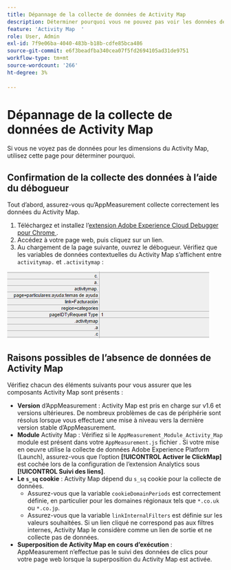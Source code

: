 ```yaml
---
title: Dépannage de la collecte de données de Activity Map
description: Déterminer pourquoi vous ne pouvez pas voir les données de Activity Map dans les demandes d’image
feature: 'Activity Map  '
role: User, Admin
exl-id: 7f9e06ba-4040-483b-b18b-cdfe85bca486
source-git-commit: e6f3beadfba340cea07f5fd2694105ad31de9751
workflow-type: tm+mt
source-wordcount: '266'
ht-degree: 3%

---
```


# Dépannage de la collecte de données de Activity Map

Si vous ne voyez pas de données pour les dimensions du Activity Map, utilisez cette page pour déterminer pourquoi.

## Confirmation de la collecte des données à l’aide du débogueur

Tout d’abord, assurez-vous qu’AppMeasurement collecte correctement les données du Activity Map.

1. Téléchargez et installez l’[extension Adobe Experience Cloud Debugger pour Chrome ](https://experienceleague.adobe.com/docs/debugger/using/experience-cloud-debugger.html?lang=fr).
2. Accédez à votre page web, puis cliquez sur un lien.
3. Au chargement de la page suivante, ouvrez le débogueur. Vérifiez que les variables de données contextuelles du Activity Map s’affichent entre `activitymap.` et `.activitymap` :

![Données du débogueur](assets/debugger.png)

## Raisons possibles de l’absence de données de Activity Map

Vérifiez chacun des éléments suivants pour vous assurer que les composants Activity Map sont présents :

* **Version** d’AppMeasurement : Activity Map est pris en charge sur v1.6 et versions ultérieures. De nombreux problèmes de cas de périphérie sont résolus lorsque vous effectuez une mise à niveau vers la dernière version stable d’AppMeasurement.
* **Module** Activity Map : Vérifiez si le  `AppMeasurement_Module_Activity_Map` module est présent dans votre  `AppMeasurement.js` fichier . Si votre mise en oeuvre utilise la collecte de données Adobe Experience Platform (Launch), assurez-vous que l’option **[!UICONTROL Activer le ClickMap]** est cochée lors de la configuration de l’extension Analytics sous **[!UICONTROL Suivi des liens]**.
* **Le  `s_sq` cookie** : Activity Map dépend du  `s_sq` cookie pour la collecte de données.
   * Assurez-vous que la variable `cookieDomainPeriods` est correctement définie, en particulier pour les domaines régionaux tels que `*.co.uk` ou `*.co.jp`.
   * Assurez-vous que la variable `linkInternalFilters` est définie sur les valeurs souhaitées. Si un lien cliqué ne correspond pas aux filtres internes, Activity Map le considère comme un lien de sortie et ne collecte pas de données.
* **Superposition de Activity Map en cours d’exécution** : AppMeasurement n’effectue pas le suivi des données de clics pour votre page web lorsque la superposition du Activity Map est activée.
